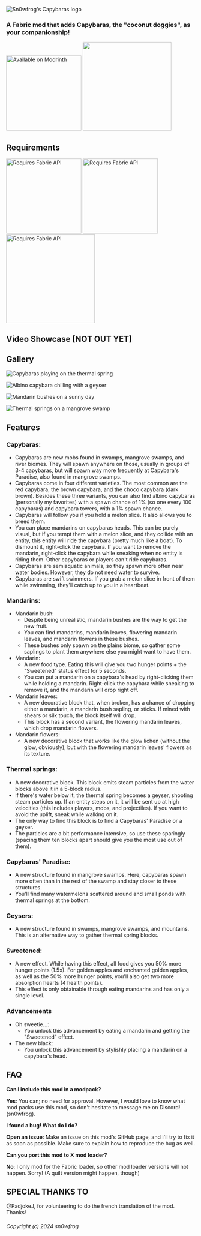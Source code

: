 ![Sn0wfrog's Capybaras logo](https://github.com/sn0wfrog/sn0wfrogs-capybaras/assets/60155360/a93d42d5-0201-4a72-b646-8bc8267c7576)



### A Fabric mod that adds Capybaras, the "coconut doggies", as your companionship!

[<img src="https://github.com/sn0wfrog/modding-badges/blob/main/Available%20on%20Modrinth.png" alt="Available on Modrinth" width="200"/>](https://modrinth.com/mod/sn0wfrogscapybaras)
[<img src="https://github.com/sn0wfrog/modding-badges/blob/main/Support%20me%20on%20Ko-Fi.png?raw=true" width="236"/>](https://ko-fi.com/sn0wfrog)

## Requirements

[<img src="https://github.com/sn0wfrog/modding-badges/blob/main/Requires%20Fabric%20API.png?raw=true" alt="Requires Fabric API" width="200"/>](https://modrinth.com/mod/fabric-api)
[<img src="https://github.com/sn0wfrog/modding-badges/blob/main/Requires%20GeckoLib.png" alt="Requires Fabric API" width="200"/>](https://modrinth.com/mod/geckolib)
[<img src="https://github.com/sn0wfrog/modding-badges/blob/main/Requires%20SBL.png" alt="Requires Fabric API" width="236"/>](https://modrinth.com/mod/smartbrainlib)


## Video Showcase [NOT OUT YET]

## Gallery
![Capybaras playing on the thermal spring](https://github.com/sn0wfrog/sn0wfrogs-capybaras/assets/60155360/bdee8a12-e394-4535-a0aa-d4d11778a08c)

![Albino capybara chilling with a geyser](https://github.com/sn0wfrog/sn0wfrogs-capybaras/assets/60155360/04e3da9c-250d-4707-8d68-f9da97dcb4c5)

![Mandarin bushes on a sunny day](https://github.com/sn0wfrog/sn0wfrogs-capybaras/assets/60155360/24a9328b-01e3-46df-96ad-6a39195129f8)

![Thermal springs on a mangrove swamp](https://github.com/sn0wfrog/sn0wfrogs-capybaras/assets/60155360/d58cb9f9-b081-4447-b4d2-26fba61c1348)

## Features
### Capybaras:
- Capybaras are new mobs found in swamps, mangrove swamps, and river biomes. They will spawn anywhere on those, usually in groups of 3-4 capybaras, but will spawn way more frequently at Capybara's Paradise, also found in mangrove swamps.
- Capybaras come in four different varieties. The most common are the red capybara, the brown capybara, and the choco capybara (dark brown). Besides these three variants, you can also find albino capybaras (personally my favorites) with a spawn chance of 1% (so one every 100 capybaras) and capybara towers, with a 1% spawn chance.
- Capybaras will follow you if you hold a melon slice. It also allows you to breed them.
- You can place mandarins on capybaras heads. This can be purely visual, but if you tempt them with a melon slice, and they collide with an entity, this entity will ride the capybara (pretty much like a boat). To dismount it, right-click the capybara. If you want to remove the mandarin, right-click the capybara while sneaking when no entity is riding them. Other capybaras or players can't ride capybaras.
- Capybaras are semiaquatic animals, so they spawn more often near water bodies. However, they do not need water to survive.
- Capybaras are swift swimmers. If you grab a melon slice in front of them while swimming, they'll catch up to you in a heartbeat.
### Mandarins:
- Mandarin bush:
  - Despite being unrealistic, mandarin bushes are the way to get the new fruit.
  - You can find mandarins, mandarin leaves, flowering mandarin leaves, and mandarin flowers in these bushes.
  - These bushes only spawn on the plains biome, so gather some saplings to plant them anywhere else you might want to have them.
- Mandarin:
  - A new food type. Eating this will give you two hunger points + the "Sweetened" status effect for 5 seconds.
  - You can put a mandarin on a capybara's head by right-clicking them while holding a mandarin. Right-click the capybara while sneaking to remove it, and the mandarin will drop right off.
- Mandarin leaves:
  - A new decorative block that, when broken, has a chance of dropping either a mandarin, a mandarin bush sapling, or sticks. If mined with shears or silk touch, the block itself will drop.
  - This block has a second variant, the flowering mandarin leaves, which drop mandarin flowers.
- Mandarin flowers:
  - A new decorative block that works like the glow lichen (without the glow, obviously), but with the flowering mandarin leaves' flowers as its texture.

### Thermal springs:
- A new decorative block. This block emits steam particles from the water blocks above it in a 5-block radius. 
- If there's water below it, the thermal spring becomes a geyser, shooting steam particles up. If an entity steps on it, it will be sent up at high velocities (this includes players, mobs, and projectiles). If you want to avoid the uplift, sneak while walking on it.
- The only way to find this block is to find a Capybaras' Paradise or a geyser.
- The particles are a bit performance intensive, so use these sparingly (spacing them ten blocks apart should give you the most use out of them).
### Capybaras' Paradise:
- A new structure found in mangrove swamps. Here, capybaras spawn more often than in the rest of the swamp and stay closer to these structures.
- You'll find many watermelons scattered around and small ponds with thermal springs at the bottom.
### Geysers:
- A new structure found in swamps, mangrove swamps, and mountains. This is an alternative way to gather thermal spring blocks.
### Sweetened:
- A new effect. While having this effect, all food gives you 50% more hunger points (1.5x). For golden apples and enchanted golden apples, as well as the 50% more hunger points, you'll also get two more absorption hearts (4 health points).
- This effect is only obtainable through eating mandarins and has only a single level.
### Advancements
- Oh sweetie...:
  - You unlock this advancement by eating a mandarin and getting the "Sweetened" effect.
- The new black:
  - You unlock this advancement by stylishly placing a mandarin on a capybara's head.

## FAQ

**Can I include this mod in a modpack?**

**Yes**: You can; no need for approval. However, I would love to know what mod packs use this mod, so don't hesitate to message me on Discord! (sn0wfrog).

**I found a bug! What do I do?**

**Open an issue**: Make an issue on this mod's GitHub page, and I'll try to fix it as soon as possible. Make sure to explain how to reproduce the bug as well.

**Can you port this mod to X mod loader?**

**No**: I only mod for the Fabric loader, so other mod loader versions will not happen. Sorry! (A quilt version might happen, though)

## SPECIAL THANKS TO
@PadjokeJ, for volunteering to do the french translation of the mod.
Thanks!

###### Copyright (c) 2024 sn0wfrog
